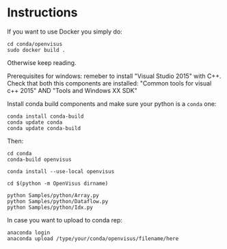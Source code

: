 # Instructions

If you want to use Docker you simply do:

```
cd conda/openvisus
sudo docker build .
```

Otherwise keep reading.

Prerequisites for windows: remeber to install "Visual Studio 2015" with C++.
Check that both this components are installed: "Common tools for visual c++ 2015" AND "Tools and Windows XX SDK"

Install conda build components and make sure your python is a `conda` one:

```
conda install conda-build
conda update conda
conda update conda-build
```

Then:

```
cd conda
conda-build openvisus

conda install --use-local openvisus

cd $(python -m OpenVisus dirname)

python Samples/python/Array.py
python Samples/python/Dataflow.py
python Samples/python/Idx.py
```


In case you want to upload to conda rep:

```
anaconda login
anaconda upload /type/your/conda/openvisus/filename/here
```



